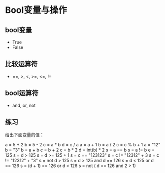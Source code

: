 # Bool变量与操作

## bool变量

- True
- False

## 比较运算符

- ==, >, <, >=, <=, !=

## bool运算符

- and, or, not

## 练习

给出下面变量的值：

a = 5 + 2
b = 5 - 2
c = a * b
d = c / a
a = a + 1
b = a / 2
c = c % b + 1
a = "12"
b = "3"
b = a + b
c = b + 2
c = b * 2
d = int(b) * 2
s = a == b
s = a != b
e = 125
s = d > 125
s = d >= 125 + 1
s = c == "123123"
s = c != "12312" + 3
s = c != "12312" + "3"
s = not d > 125
s = d > 125 and d == 126
s = d < 125 or d == 126
s = (d + 1) == 126 or d < 126
s = not ( d == 126 and 2 > 1)

